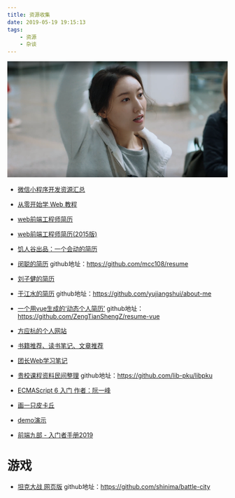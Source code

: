 ```yaml
---
title: 资源收集
date: 2019-05-19 19:15:13
tags:
	- 资源 
	- 杂谈
---
```




![](/assets/blogImg/gaolu.png)


- [微信小程序开发资源汇总](https://github.com/nanwangjkl/awesome-wechat-weapp) 

- [从零开始学 Web 教程](https://daotin.github.io/)

- [web前端工程师简历](http://www.flqin.com/)

- [web前端工程师简历(2015版)](http://www.flqin.com/2015/)

- [饥人谷出品：一个会动的简历](https://jirengu-inc.github.io/animating-resume/public/)

- [闵聪的简历](https://resume.congm.in/)   github地址：https://github.com/mcc108/resume

- [刘子健的简历](https://resume.lxxyx.cn/)

- [于江水的简历](http://yujiangshui.github.io/about-me/)  github地址：https://github.com/yujiangshui/about-me

- [一个用vue生成的‘动态个人简历’](https://zengtianshengz.github.io/blog/resume-vue/)  github地址：https://github.com/ZengTianShengZ/resume-vue

- [方应杭的个人网站](https://fangyinghang.com/)

- [书籍推荐、读书笔记、文章推荐](https://github.com/qianguyihao/Books)

- [团长Web学习笔记](https://github.com/qianguyihao/Web)

- [贵校课程资料民间整理](https://lib-pku.github.io/)   github地址：https://github.com/lib-pku/libpku

- [ECMAScript 6 入门 作者：阮一峰](http://es6.ruanyifeng.com/)

- [画一只皮卡丘](https://fangyinghang.com/make-a-pikachu/)

- [demo演示](https://gdufedu.github.io/)

- [前端九部 - 入门者手册2019](https://www.yuque.com/fe9/basic)

# 游戏
- [坦克大战 网页版](https://battle-city.js.org/#/) github地址：https://github.com/shinima/battle-city

